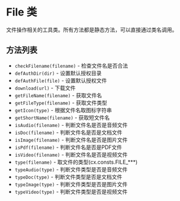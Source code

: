 # File 类

文件操作相关的工具类。所有方法都是静态方法，可以直接通过类名调用。

## 方法列表

- `checkFilename(filename)` - 检查文件名是否合法
- `defAuthDir(dir)` - 设置默认授权目录
- `defAuthFile(file)` - 设置默认授权文件
- `download(url)` - 下载文件
- `getFileName(filename)` - 获取文件名
- `getFileType(filename)` - 获取文件类型
- `getIcon(type)` - 根据文件名取图标字符串
- `getShortName(filename)` - 获取短文件名
- `isAudio(filename)` - 判断文件名是否是音频文件
- `isDoc(filename)` - 判断文件名是否是文档文件
- `isImage(filename)` - 判断文件名是否是图片文件
- `isPdf(filename)` - 判断文件名是否是PDF文件
- `isVideo(filename)` - 判断文件名是否是视频文件
- `type(filename)` - 取文件的类型(cx.consts.FILE_***)
- `typeAudio(type)` - 判断文件类型是否是音频文件
- `typeDoc(type)` - 判断文件类型是否是文档文件
- `typeImage(type)` - 判断文件类型是否是图片文件
- `typeVideo(type)` - 判断文件类型是否是视频文件 